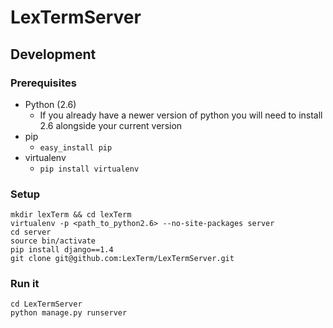 LexTermServer
=============

Development
-----------

### Prerequisites ###
* Python (2.6)
  * If you already have a newer version of python you will need to install 2.6 alongside your
    current version
* pip
  * `easy_install pip`
* virtualenv
  * `pip install virtualenv`

### Setup ###
    mkdir lexTerm && cd lexTerm
    virtualenv -p <path_to_python2.6> --no-site-packages server 
    cd server
    source bin/activate
    pip install django==1.4
    git clone git@github.com:LexTerm/LexTermServer.git

### Run it ###
    cd LexTermServer
    python manage.py runserver

